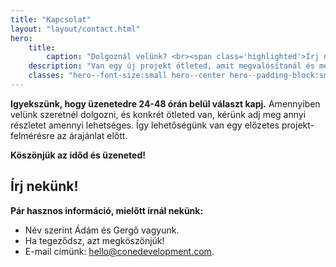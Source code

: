 ```yaml
---
title: "Kapcsolat"
layout: "layout/contact.html"
hero:
    title:
        caption: "Dolgoznál velünk? <br><span class='highlighted'>Írj nekünk!</span>"
    description: "Van egy új projekt ötleted, amit megvalósítanál és megbízható fejlesztőket keresel, keress minket. 👋"
    classes: "hero--font-size:small hero--center hero--padding-block:small"
---
```


**Igyekszünk, hogy üzenetedre 24-48 órán belül választ kapj.** Amennyiben velünk szeretnél dolgozni, és konkrét ötleted van, kérünk adj meg annyi részletet amennyi lehetséges. Így lehetőségünk van egy előzetes projekt-felmérésre az árajánlat előtt.

**Köszönjük az időd és üzeneted!**

## Írj nekünk!

**Pár hasznos információ, mielőtt írnál nekünk:**

- Név szerint Ádám és Gergő vagyunk.
- Ha tegeződsz, azt megköszönjük!
- E-mail címünk: [hello@conedevelopment.com](mailto:hello@conedevelopment.com).
